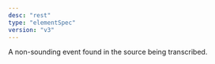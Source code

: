 ```yaml
---
desc: "rest"
type: "elementSpec"
version: "v3"
---
```


A non-sounding event found in the source being transcribed.